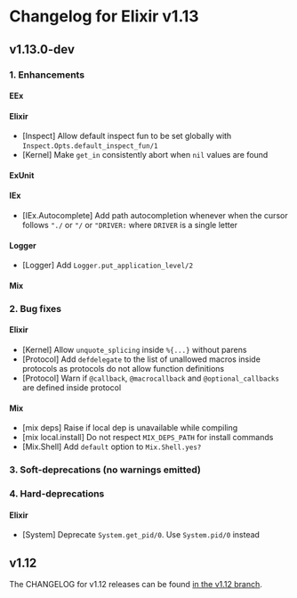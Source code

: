 # Changelog for Elixir v1.13

## v1.13.0-dev

### 1. Enhancements

#### EEx

#### Elixir

  * [Inspect] Allow default inspect fun to be set globally with `Inspect.Opts.default_inspect_fun/1`
  * [Kernel] Make `get_in` consistently abort when `nil` values are found

#### ExUnit

#### IEx

  * [IEx.Autocomplete] Add path autocompletion whenever when the cursor follows `"./` or `"/` or `"DRIVER:` where `DRIVER` is a single letter

#### Logger

  * [Logger] Add `Logger.put_application_level/2`

#### Mix

### 2. Bug fixes

#### Elixir

  * [Kernel] Allow `unquote_splicing` inside `%{...}` without parens
  * [Protocol] Add `defdelegate` to the list of unallowed macros inside protocols as protocols do not allow function definitions
  * [Protocol] Warn if `@callback`, `@macrocallback` and `@optional_callbacks` are defined inside protocol

#### Mix

  * [mix deps] Raise if local dep is unavailable while compiling
  * [mix local.install] Do not respect `MIX_DEPS_PATH` for install commands
  * [Mix.Shell] Add `default` option to `Mix.Shell.yes?`

### 3. Soft-deprecations (no warnings emitted)

### 4. Hard-deprecations

#### Elixir

  * [System] Deprecate `System.get_pid/0`. Use `System.pid/0` instead

## v1.12

The CHANGELOG for v1.12 releases can be found [in the v1.12 branch](https://github.com/elixir-lang/elixir/blob/v1.12/CHANGELOG.md).
